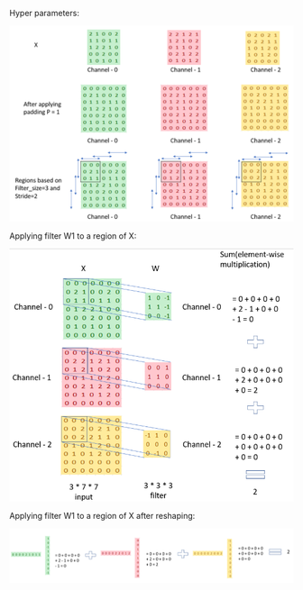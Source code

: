 Hyper parameters:

<img src="../images/CNN_full.PNG">

Applying filter W1 to a region of X:

<img src="./CNN/CNN_1.PNG">

Applying filter W1 to a region of X after reshaping:

<img src="/CNN/CNN_2.PNG">
